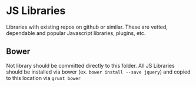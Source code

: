 # JS Libraries

Libraries with existing repos on github or similar. These are vetted, dependable and popular Javascript libraries, plugins, etc.

## Bower

Not library should be committed directly to this folder.  All JS Libraries should be installed via bower (ex. `bower install --save jquery`) and copied to this location via `grunt bower`